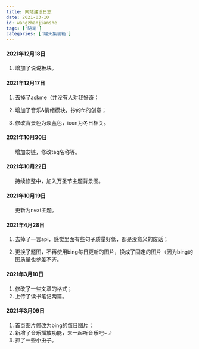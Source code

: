```yaml
---
title: 网站建设日志
date: 2021-03-10
id: wangzhanjianshe
tags: ['随笔']
categories: ['罐头集装箱']
---
```

#### 2021年12月18日
1. 增加了说说板块。

#### 2021年12月17日

1. 去掉了askme（并没有人对我好奇；

2. 增加了音乐&情绪模块，抄的fc的创意；

3. 修改背景色为淡蓝色，icon为冬日相关。



#### 2021年10月30日
&nbsp;&nbsp;&nbsp;&nbsp;&nbsp;&nbsp;增加友链，修改tag名称等。



#### 2021年10月22日

&nbsp;&nbsp;&nbsp;&nbsp;&nbsp;&nbsp;持续修整中，加入万圣节主题背景图。



#### 2021年10月19日

&nbsp;&nbsp;&nbsp;&nbsp;&nbsp;&nbsp;更新为next主题。



#### 2021年4月28日

1. 去掉了一言api，感觉里面有些句子质量好低，都是没意义的废话；

2. 更换了题图，不再使用bing每日更新的图片，换成了固定的图片（因为bing的图质量也参差不齐。

   

#### 2021年3月10日

1. 修改了一些文章的格式；
2. 上传了读书笔记两篇。



#### 2021年3月09日

1. 首页图片修改为bing的每日图片；
2. 新增了音乐播放功能，来一起听音乐吧~ 🎶
3. 抓了一些小虫子。
